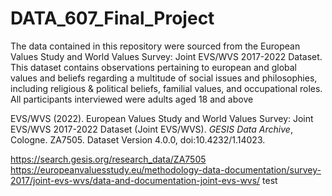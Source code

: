 # DATA_607_Final_Project

The data contained in this repository were sourced from the European Values Study and World Values Survey: Joint EVS/WVS 2017-2022 Dataset. This dataset contains observations pertaining to european and global values and beliefs regarding a multitude of social issues and philosophies, including religious & political beliefs, familial values, and occupational roles. All participants interviewed were adults aged 18 and above

EVS/WVS (2022). European Values Study and World Values Survey: Joint EVS/WVS 2017-2022 Dataset (Joint EVS/WVS). _GESIS Data Archive_, Cologne. ZA7505. Dataset Version 4.0.0, doi:10.4232/1.14023.


https://search.gesis.org/research_data/ZA7505
https://europeanvaluesstudy.eu/methodology-data-documentation/survey-2017/joint-evs-wvs/data-and-documentation-joint-evs-wvs/
  test

